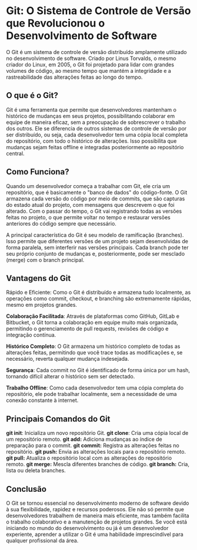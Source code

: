 # Git: O Sistema de Controle de Versão que Revolucionou o Desenvolvimento de Software

O Git é um sistema de controle de versão distribuído amplamente utilizado no desenvolvimento de software. Criado por Linus Torvalds, o mesmo criador do Linux, em 2005, o Git foi projetado para lidar com grandes volumes de código, ao mesmo tempo que mantém a integridade e a rastreabilidade das alterações feitas ao longo do tempo.

## O que é o Git?
Git é uma ferramenta que permite que desenvolvedores mantenham o histórico de mudanças em seus projetos, possibilitando colaborar em equipe de maneira eficaz, sem a preocupação de sobrescrever o trabalho dos outros. Ele se diferencia de outros sistemas de controle de versão por ser distribuído, ou seja, cada desenvolvedor tem uma cópia local completa do repositório, com todo o histórico de alterações. Isso possibilita que mudanças sejam feitas offline e integradas posteriormente ao repositório central.

## Como Funciona?
Quando um desenvolvedor começa a trabalhar com Git, ele cria um repositório, que é basicamente o "banco de dados" do código-fonte. O Git armazena cada versão do código por meio de commits, que são capturas do estado atual do projeto, com mensagens que descrevem o que foi alterado. Com o passar do tempo, o Git vai registrando todas as versões feitas no projeto, o que permite voltar no tempo e restaurar versões anteriores do código sempre que necessário.

A principal característica do Git é seu modelo de ramificação (branches). Isso permite que diferentes versões de um projeto sejam desenvolvidas de forma paralela, sem interferir nas versões principais. Cada branch pode ter seu próprio conjunto de mudanças e, posteriormente, pode ser mesclado (merge) com o branch principal.

## Vantagens do Git
Rápido e Eficiente: Como o Git é distribuído e armazena tudo localmente, as operações como commit, checkout, e branching são extremamente rápidas, mesmo em projetos grandes.

**Colaboração Facilitada**: Através de plataformas como GitHub, GitLab e Bitbucket, o Git torna a colaboração em equipe muito mais organizada, permitindo o gerenciamento de pull requests, revisões de código e integração contínua.

**Histórico Completo**: O Git armazena um histórico completo de todas as alterações feitas, permitindo que você trace todas as modificações e, se necessário, reverta qualquer mudança indesejada.

**Segurança**: Cada commit no Git é identificado de forma única por um hash, tornando difícil alterar o histórico sem ser detectado.

**Trabalho Offline**: Como cada desenvolvedor tem uma cópia completa do repositório, ele pode trabalhar localmente, sem a necessidade de uma conexão constante à internet.

## Principais Comandos do Git
**git init**: Inicializa um novo repositório Git.
**git clone**: Cria uma cópia local de um repositório remoto.
**git add:** Adiciona mudanças ao índice de preparação para o commit.
**git commit:** Registra as alterações feitas no repositório.
**git push:** Envia as alterações locais para o repositório remoto.
**git pull:** Atualiza o repositório local com as alterações do repositório remoto.
**git merge:** Mescla diferentes branches de código.
**git branch:** Cria, lista ou deleta branches.

## Conclusão
O Git se tornou essencial no desenvolvimento moderno de software devido à sua flexibilidade, rapidez e recursos poderosos. Ele não só permite que desenvolvedores trabalhem de maneira mais eficiente, mas também facilita o trabalho colaborativo e a manutenção de projetos grandes. Se você está iniciando no mundo do desenvolvimento ou já é um desenvolvedor experiente, aprender a utilizar o Git é uma habilidade imprescindível para qualquer profissional da área.